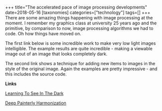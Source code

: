 +++
title="The accelerated pace of image processing developments"
date=2018-05-16
[taxonomies]
categories=["technology"]
tags=[]
+++
There are some amazing things happening with image processing at the moment. I remember my graphics class at university 25 years ago and the primitive, by comparison to now, image processing algorithms we had to code. Oh how things have moved on.
<!-- more -->

The first link below is some incredible work to make very low light images intelligible. The example results are quite incredible - making a viewable image out of an image that looks completely dark.

The second link shows a technique for adding new items to images in the style of the original image. Again the examples are pretty impressive - and this includes the source code.

__Links__

[Learning To See In The Dark](http://web.engr.illinois.edu/~cchen156/SID.html)

[Deep Painterly Harmonization](https://github.com/luanfujun/deep-painterly-harmonization)
